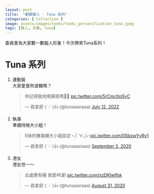 ```yaml
---
layout: post
title:  "虧獅擬人 - Tuna 系列"
categories: [ Collection ]
image: assets/images/tookc/tookc_personification_tuna.jpeg
tags: [擬人, 合集, tuna]
---
```

委員會為大家數一數擬人形象！今次帶來Tuna系列！

# Tuna 系列
<ol>
<li>運動裝<br>
大家愛食吹波糖嗎？
<blockquote class="twitter-tweet"><p lang="zh" dir="ltr">仲記得我地嘅葵姬嗎🫡✨ <a href="https://t.co/5rCmcXpSyC">pic.twitter.com/5rCmcXpSyC</a></p>&mdash; 吞拿瘀 ( ˙֊˙ )👍 (@tunaaanaaa) <a href="https://twitter.com/tunaaanaaa/status/1546825888133615618?ref_src=twsrc%5Etfw">July 12, 2022</a></blockquote> <script async src="https://platform.twitter.com/widgets.js" charset="utf-8"></script>
</li>

<li>執事<br>
準備侍候大小姐！
<blockquote class="twitter-tweet"><p lang="ja" dir="ltr">E妹的確幾襯大小姐設定ヽ(ﾟ∀｡)ﾉ <a href="https://t.co/0SbzwYyRy1">pic.twitter.com/0SbzwYyRy1</a></p>&mdash; 吞拿瘀 ( ˙֊˙ )👍 (@tunaaanaaa) <a href="https://twitter.com/tunaaanaaa/status/1301408932733222912?ref_src=twsrc%5Etfw">September 3, 2020</a></blockquote> <script async src="https://platform.twitter.com/widgets.js" charset="utf-8"></script>
</li>

<li>港女<br>
港女世一～
<blockquote class="twitter-tweet"><p lang="zh" dir="ltr">此處應有糧 我愛#E虧 <a href="https://t.co/xzDKlwIfsk">pic.twitter.com/xzDKlwIfsk</a></p>&mdash; 吞拿瘀 ( ˙֊˙ )👍 (@tunaaanaaa) <a href="https://twitter.com/tunaaanaaa/status/1300327072133513216?ref_src=twsrc%5Etfw">August 31, 2020</a></blockquote> <script async src="https://platform.twitter.com/widgets.js" charset="utf-8"></script>
</li>
</ol>